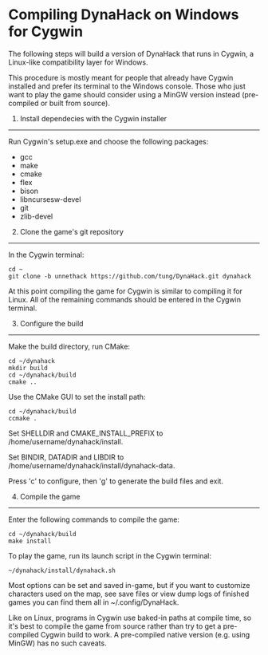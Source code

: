 Compiling DynaHack on Windows for Cygwin
========================================

The following steps will build a version of DynaHack that runs in Cygwin, a Linux-like compatibility layer for Windows.

This procedure is mostly meant for people that already have Cygwin installed and prefer its terminal to the Windows console.  Those who just want to play the game should consider using a MinGW version instead (pre-compiled or built from source).


1. Install dependecies with the Cygwin installer
------------------------------------------------

Run Cygwin's setup.exe and choose the following packages:

 * gcc
 * make
 * cmake
 * flex
 * bison
 * libncursesw-devel
 * git
 * zlib-devel


2. Clone the game's git repository
----------------------------------

In the Cygwin terminal:

    cd ~
    git clone -b unnethack https://github.com/tung/DynaHack.git dynahack

At this point compiling the game for Cygwin is similar to compiling it for Linux.  All of the remaining commands should be entered in the Cygwin terminal.


3. Configure the build
----------------------

Make the build directory, run CMake:

    cd ~/dynahack
    mkdir build
    cd ~/dynahack/build
    cmake ..

Use the CMake GUI to set the install path:

    cd ~/dynahack/build
    ccmake .

Set SHELLDIR and CMAKE_INSTALL_PREFIX to /home/username/dynahack/install.

Set BINDIR, DATADIR and LIBDIR to /home/username/dynahack/install/dynahack-data.

Press 'c' to configure, then 'g' to generate the build files and exit.


4. Compile the game
-------------------

Enter the following commands to compile the game:

    cd ~/dynahack/build
    make install

To play the game, run its launch script in the Cygwin terminal:

    ~/dynahack/install/dynahack.sh

Most options can be set and saved in-game, but if you want to customize characters used on the map, see save files or view dump logs of finished games you can find them all in ~/.config/DynaHack.

Like on Linux, programs in Cygwin use baked-in paths at compile time, so it's best to compile the game from source rather than try to get a pre-compiled Cygwin build to work.  A pre-compiled native version (e.g. using MinGW) has no such caveats.
